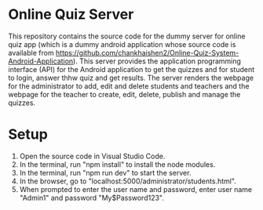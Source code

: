 # Online Quiz Server
This repository contains the source code for the dummy server for online quiz app (which is a dummy android application whose source code is available from https://github.com/chankhaishen2/Online-Quiz-System-Android-Application). This server provides the application programming interface (API) for the Android application to get the quizzes and for student to login, answer thhw quiz and get results. The server renders the webpage for the administrator to add, edit and delete students and teachers and the webpage for the teacher to create, edit, delete, publish and manage the quizzes.

# Setup
1. Open the source code in Visual Studio Code.
2. In the terminal, run "npm install" to install the node modules.
3. In the terminal, run "npm run dev" to start the server.
4. In the browser, go to "localhost:5000/administrator/students.html".
5. When prompted to enter the user name and password, enter user name "Admin1" and password "My$Password123". 
